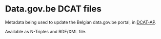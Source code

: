# Data.gov.be DCAT files 

Metadata being used to update the Belgian data.gov.be portal, in [DCAT-AP](https://joinup.ec.europa.eu/asset/dcat_application_profile/description).

Available as N-Triples and RDF/XML file.
